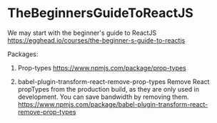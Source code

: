 # TheBeginnersGuideToReactJS

We may start with the beginner's guide to ReactJS
https://egghead.io/courses/the-beginner-s-guide-to-reactjs

Packages:

1. Prop-types
  https://www.npmjs.com/package/prop-types
  
2. babel-plugin-transform-react-remove-prop-types
Remove React propTypes from the production build, as they are only used in development. You can save bandwidth by removing them.
  https://www.npmjs.com/package/babel-plugin-transform-react-remove-prop-types
  
